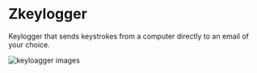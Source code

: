 # Zkeylogger
 Keylogger that sends keystrokes from a computer directly to an email of your choice.

![keyloagger images](https://user-images.githubusercontent.com/67312419/132982098-c596ab3f-e66c-4fcd-ae9d-ea737ead5273.JPG)
